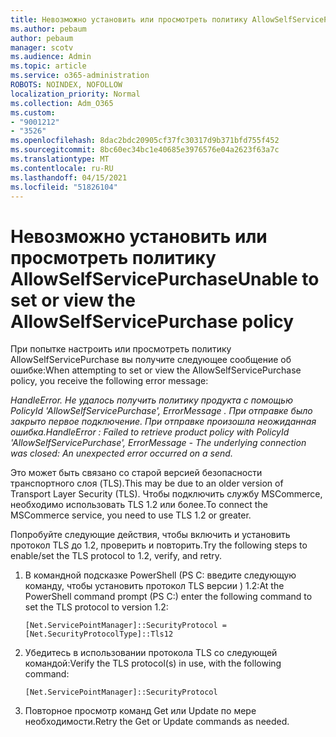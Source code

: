 ```yaml
---
title: Невозможно установить или просмотреть политику AllowSelfServicePurchase
ms.author: pebaum
author: pebaum
manager: scotv
ms.audience: Admin
ms.topic: article
ms.service: o365-administration
ROBOTS: NOINDEX, NOFOLLOW
localization_priority: Normal
ms.collection: Adm_O365
ms.custom:
- "9001212"
- "3526"
ms.openlocfilehash: 8dac2bdc20905cf37fc30317d9b371bfd755f452
ms.sourcegitcommit: 8bc60ec34bc1e40685e3976576e04a2623f63a7c
ms.translationtype: MT
ms.contentlocale: ru-RU
ms.lasthandoff: 04/15/2021
ms.locfileid: "51826104"
---
```

# <a name="unable-to-set-or-view-the-allowselfservicepurchase-policy"></a><span data-ttu-id="9aba4-102">Невозможно установить или просмотреть политику AllowSelfServicePurchase</span><span class="sxs-lookup"><span data-stu-id="9aba4-102">Unable to set or view the AllowSelfServicePurchase policy</span></span>

<span data-ttu-id="9aba4-103">При попытке настроить или просмотреть политику AllowSelfServicePurchase вы получите следующее сообщение об ошибке:</span><span class="sxs-lookup"><span data-stu-id="9aba4-103">When attempting to set or view the AllowSelfServicePurchase policy, you receive the following error message:</span></span>

<span data-ttu-id="9aba4-104">*HandleError. Не удалось получить политику продукта с помощью PolicyId 'AllowSelfServicePurchase', ErrorMessage . При отправке было закрыто первое подключение. При отправке произошла неожиданная ошибка.*</span><span class="sxs-lookup"><span data-stu-id="9aba4-104">*HandleError : Failed to retrieve product policy with PolicyId 'AllowSelfServicePurchase', ErrorMessage - The underlying connection was closed: An unexpected error occurred on a send.*</span></span>

<span data-ttu-id="9aba4-105">Это может быть связано со старой версией безопасности транспортного слоя (TLS).</span><span class="sxs-lookup"><span data-stu-id="9aba4-105">This may be due to an older version of Transport Layer Security (TLS).</span></span> <span data-ttu-id="9aba4-106">Чтобы подключить службу MSCommerce, необходимо использовать TLS 1.2 или более.</span><span class="sxs-lookup"><span data-stu-id="9aba4-106">To connect the MSCommerce service, you need to use TLS 1.2 or greater.</span></span>  

<span data-ttu-id="9aba4-107">Попробуйте следующие действия, чтобы включить и установить протокол TLS до 1.2, проверить и повторить.</span><span class="sxs-lookup"><span data-stu-id="9aba4-107">Try the following steps to enable/set the TLS protocol to 1.2, verify, and retry.</span></span>
 1. <span data-ttu-id="9aba4-108">В командной подсказке PowerShell (PS C: введите следующую команду, чтобы установить протокол TLS версии \) 1.2:</span><span class="sxs-lookup"><span data-stu-id="9aba4-108">At the PowerShell command prompt (PS C:\) enter the following command to set the TLS protocol to version 1.2:</span></span>

    `[Net.ServicePointManager]::SecurityProtocol = [Net.SecurityProtocolType]::Tls12`

2. <span data-ttu-id="9aba4-109">Убедитесь в использовании протокола TLS со следующей командой:</span><span class="sxs-lookup"><span data-stu-id="9aba4-109">Verify the TLS protocol(s) in use, with the following command:</span></span>

    `[Net.ServicePointManager]::SecurityProtocol` 

3. <span data-ttu-id="9aba4-110">Повторное просмотр команд Get или Update по мере необходимости.</span><span class="sxs-lookup"><span data-stu-id="9aba4-110">Retry the Get or Update commands as needed.</span></span>


